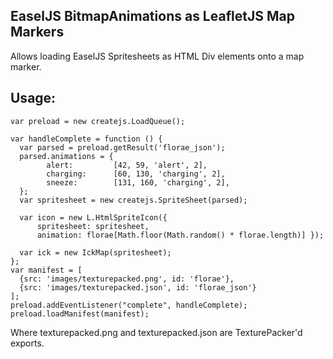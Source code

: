 EaselJS BitmapAnimations as LeafletJS Map Markers
-------------------------------------------------

Allows loading EaselJS Spritesheets as HTML Div elements onto a map
marker.  

Usage:
-----


	var preload = new createjs.LoadQueue();
	
	var handleComplete = function () {
	  var parsed = preload.getResult('florae_json');
	  parsed.animations = {
	        alert:         [42, 59, 'alert', 2],
	        charging:      [60, 130, 'charging', 2],
	        sneeze:        [131, 160, 'charging', 2],
	  };
	  var spritesheet = new createjs.SpriteSheet(parsed);
	
	  var icon = new L.HtmlSpriteIcon({ 
	      spritesheet: spritesheet,
	      animation: florae[Math.floor(Math.random() * florae.length)] });
	
	  var ick = new IckMap(spritesheet);
	};
	var manifest = [    
	  {src: 'images/texturepacked.png', id: 'florae'},
	  {src: 'images/texturepacked.json', id: 'florae_json'}
	];
	preload.addEventListener("complete", handleComplete);
	preload.loadManifest(manifest);


Where texturepacked.png and texturepacked.json are TexturePacker'd exports.
